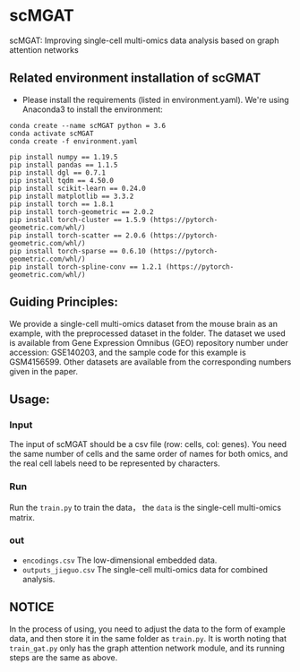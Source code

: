 # scMGAT

scMGAT: Improving single-cell multi-omics data analysis based on graph attention networks




## Related environment installation of scGMAT


- Please install the requirements (listed in environment.yaml). We're using Anaconda3 to install the environment:

```
conda create --name scMGAT python = 3.6
conda activate scMGAT
conda create -f environment.yaml

pip install numpy == 1.19.5
pip install pandas == 1.1.5
pip install dgl == 0.7.1
pip install tqdm == 4.50.0
pip install scikit-learn == 0.24.0
pip install matplotlib == 3.3.2
pip install torch == 1.8.1
pip install torch-geometric == 2.0.2 
pip install torch-cluster == 1.5.9 (https://pytorch-geometric.com/whl/)
pip install torch-scatter == 2.0.6 (https://pytorch-geometric.com/whl/)
pip install torch-sparse == 0.6.10 (https://pytorch-geometric.com/whl/)
pip install torch-spline-conv == 1.2.1 (https://pytorch-geometric.com/whl/)
```


## Guiding Principles:

We provide a single-cell multi-omics dataset from the mouse brain as an example, with the preprocessed dataset in the folder. The dataset we used is available from Gene Expression Omnibus (GEO) repository number under accession: GSE140203, and the sample code for this example is GSM4156599. Other datasets are available from the corresponding numbers given in the paper.

## Usage:

### Input

The input of scMGAT should be a csv file (row: cells, col: genes). You need the same number of cells and the same order of names for both omics, and the real cell labels need to be represented by characters.

### Run

Run the `train.py` to train the data， the `data` is the single-cell multi-omics matrix. 

### out

- `encodings.csv` The low-dimensional embedded data.
- `outputs_jieguo.csv` The single-cell multi-omics data for combined analysis.


## NOTICE

In the process of using, you need to adjust the data to the form of example data, and then store it in the same folder as `train.py`. It is worth noting that `train_gat.py` only has the graph attention network module, and its running steps are the same as above.



